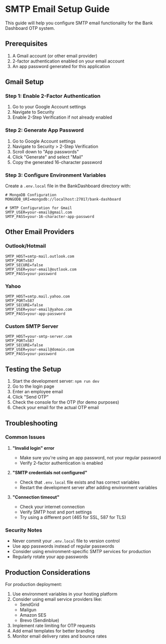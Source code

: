 # SMTP Email Setup Guide

This guide will help you configure SMTP email functionality for the Bank Dashboard OTP system.

## Prerequisites

1. A Gmail account (or other email provider)
2. 2-factor authentication enabled on your email account
3. An app password generated for this application

## Gmail Setup

### Step 1: Enable 2-Factor Authentication

1. Go to your Google Account settings
2. Navigate to Security
3. Enable 2-Step Verification if not already enabled

### Step 2: Generate App Password

1. Go to Google Account settings
2. Navigate to Security > 2-Step Verification
3. Scroll down to "App passwords"
4. Click "Generate" and select "Mail"
5. Copy the generated 16-character password

### Step 3: Configure Environment Variables

Create a `.env.local` file in the BankDashboard directory with:

```env
# MongoDB Configuration
MONGODB_URI=mongodb://localhost:27017/bank-dashboard

# SMTP Configuration for Gmail
SMTP_USER=your-email@gmail.com
SMTP_PASS=your-16-character-app-password
```

## Other Email Providers

### Outlook/Hotmail

```env
SMTP_HOST=smtp-mail.outlook.com
SMTP_PORT=587
SMTP_SECURE=false
SMTP_USER=your-email@outlook.com
SMTP_PASS=your-password
```

### Yahoo

```env
SMTP_HOST=smtp.mail.yahoo.com
SMTP_PORT=587
SMTP_SECURE=false
SMTP_USER=your-email@yahoo.com
SMTP_PASS=your-app-password
```

### Custom SMTP Server

```env
SMTP_HOST=your-smtp-server.com
SMTP_PORT=587
SMTP_SECURE=false
SMTP_USER=your-email@domain.com
SMTP_PASS=your-password
```

## Testing the Setup

1. Start the development server: `npm run dev`
2. Go to the login page
3. Enter an employee email
4. Click "Send OTP"
5. Check the console for the OTP (for demo purposes)
6. Check your email for the actual OTP email

## Troubleshooting

### Common Issues

1. **"Invalid login" error**

   - Make sure you're using an app password, not your regular password
   - Verify 2-factor authentication is enabled

2. **"SMTP credentials not configured"**

   - Check that `.env.local` file exists and has correct variables
   - Restart the development server after adding environment variables

3. **"Connection timeout"**
   - Check your internet connection
   - Verify SMTP host and port settings
   - Try using a different port (465 for SSL, 587 for TLS)

### Security Notes

- Never commit your `.env.local` file to version control
- Use app passwords instead of regular passwords
- Consider using environment-specific SMTP services for production
- Regularly rotate your app passwords

## Production Considerations

For production deployment:

1. Use environment variables in your hosting platform
2. Consider using email service providers like:
   - SendGrid
   - Mailgun
   - Amazon SES
   - Brevo (Sendinblue)
3. Implement rate limiting for OTP requests
4. Add email templates for better branding
5. Monitor email delivery rates and bounce rates
